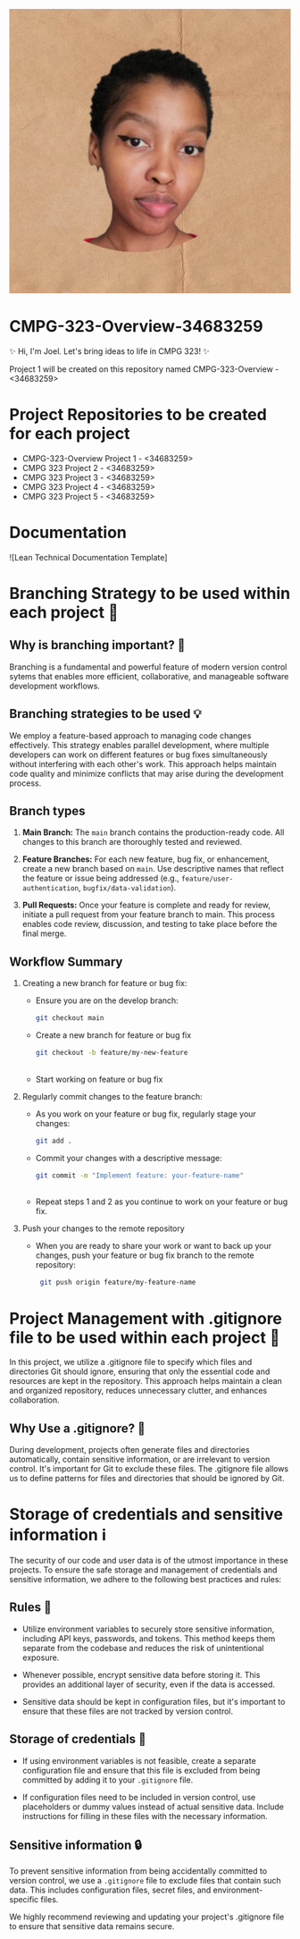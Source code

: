 ![2000](https://github.com/Champagne27/CMPG-323-Overview-34683259/blob/main/2000.jpeg?raw=true)
# CMPG-323-Overview-34683259
✨ Hi, I'm Joel. Let's bring ideas to life in CMPG 323! ✨

Project 1 will be created on this repository named CMPG-323-Overview - <34683259>

# Project Repositories to be created for each project 
- CMPG-323-Overview Project 1 - <34683259> 
- CMPG 323 Project 2 - <34683259>
- CMPG 323 Project 3 - <34683259>
- CMPG 323 Project 4 - <34683259>
- CMPG 323 Project 5 - <34683259>

# Documentation
![Lean Technical Documentation Template]
# Branching Strategy to be used within each project 📁

## Why is branching important? 🤔
Branching is a fundamental and powerful feature of modern version control sytems that enables more efficient, collaborative, and manageable software development workflows.

## Branching strategies to be used 💡
We employ a feature-based approach to managing code changes effectively. This strategy enables parallel development, where multiple developers can work on different features or bug fixes simultaneously without interfering with each other's work. This approach helps maintain code quality and minimize conflicts that may arise during the development process.

## Branch types
1. **Main Branch:** The `main` branch contains the production-ready code. All changes to this branch are thoroughly tested and reviewed. 
   
2. **Feature Branches:** For each new feature, bug fix, or enhancement, create a new branch based on `main`. Use descriptive names that reflect the feature or issue being addressed (e.g., `feature/user-authentication`, `bugfix/data-validation`).

3. **Pull Requests:** Once your feature is complete and ready for review, initiate a pull request from your feature branch to main. This process enables code review, discussion, and testing to take place before the final merge.

## Workflow Summary
1. Creating a new branch for feature or bug fix:
   - Ensure you are on the develop branch:
     ```bash
     git checkout main
     
    - Create a new branch for feature or bug fix
      ```bash
      git checkout -b feature/my-new-feature
     
   -  Start working on feature or bug fix
  
2. Regularly commit changes to the feature branch:
   - As you work on your feature or bug fix, regularly stage your changes:
     ```bash
     git add .    
   -  Commit your changes with a descriptive message:
      ```bash
      git commit -m "Implement feature: your-feature-name"
     
   - Repeat steps 1 and 2 as you continue to work on your feature or bug fix.
3. Push your changes to the remote repository
   - When you are ready to share your work or want to back up your changes, push your feature or bug fix branch to the 
     remote repository:
     ```bash
      git push origin feature/my-feature-name

# Project Management with .gitignore file to be used within each project 📁
In this project, we utilize a .gitignore file to specify which files and directories Git should ignore, ensuring that only the essential code and resources are kept in the repository. This approach helps maintain a clean and organized repository, reduces unnecessary clutter, and enhances collaboration.

## Why Use a .gitignore? 🤔
During development, projects often generate files and directories automatically, contain sensitive information, or are irrelevant to version control. It's important for Git to exclude these files. The .gitignore file allows us to define patterns for files and directories that should be ignored by Git.

# Storage of credentials and sensitive information ℹ️
The security of our code and user data is of the utmost importance in these projects. To ensure the safe storage and management of credentials and sensitive information, we adhere to the following best practices and rules:

## Rules 📗
- Utilize environment variables to securely store sensitive information, including API keys, passwords, and tokens. This method keeps them separate from the codebase and reduces the risk of unintentional exposure.
   
- Whenever possible, encrypt sensitive data before storing it. This provides an additional layer of security, even if the data is accessed.

- Sensitive data should be kept in configuration files, but it's important to ensure that these files are not tracked by version control.

## Storage of credentials 🔐
- If using environment variables is not feasible, create a separate configuration file and ensure that this file is excluded from being committed by adding it to your `.gitignore` file.
  
- If configuration files need to be included in version control, use placeholders or dummy values instead of actual sensitive data. Include instructions for filling in these files with the necessary information.

## Sensitive information 🔒
To prevent sensitive information from being accidentally committed to version control, we use a `.gitignore` file to exclude files that contain such data. This includes configuration files, secret files, and environment-specific files.

We highly recommend reviewing and updating your project's .gitignore file to ensure that sensitive data remains secure. 

